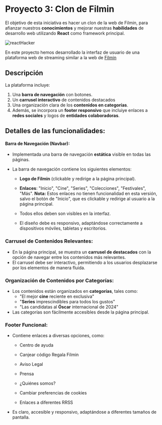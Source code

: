 # Proyecto 3:  Clon de Filmin

El objetivo de esta iniciativa es hacer un clon de la web de Filmin, para afianzar nuestros **conocimientos** y mejorar nuestras **habilidades** de desarrollo web utilizando **React** como framework principal. 

![reactHacker](https://i.ytimg.com/vi/x8BuodInbe8/hq720.jpg?sqp=-oaymwEhCK4FEIIDSFryq4qpAxMIARUAAAAAGAElAADIQj0AgKJD&rs=AOn4CLAcO5NmO-d_4dVwf5CqcWBbEVkzkw)

En este proyecto hemos desarrollado la interfaz de usuario de una plataforma web de streaming similar a la web de [Filmin](https://www.filmin.es/)

## Descripción

La plataforma incluye:

1. Una **barra de navegación** con botones.
2. Un **carrusel interactivo** de contenidos destacados
3. Una organización clara de los **contenidos en categorías**.
4. Además, se incorpora un **footer responsivo** que incluiye enlaces a **redes sociales** y logos de **entidades colaboradoras**. 


## Detalles de las funcionalidades:

#### Barra de Navegación (Navbar):

* Implementada una barra de navegación **estática** visible en todas las páginas.

* La barra de navegación contiene los siguientes elementos:

  * **Logo de Filmin** (clickable y redirige a la página principal).

  * **Enlaces**: "Inicio", "Cine", "Series", "Colecciones", "Festivales", "Más". **Nota:** Estos enlaces no tienen funcionalidad en esta versión, salvo el botón de "Inicio", que es clickable y redirige al usuario a la página principal.
  * Todos ellos deben son visibles en la interfaz.

  * El diseño debe es responsivo, adaptándose correctamente a dispositivos móviles, tabletas y escritorios.


### Carrusel de Contenidos Relevantes:

- En la página principal, se muestra un **carrusel de destacados** con la opción de navegar entre los contenidos más relevantes.
- El carrusel debe ser interactivo, permitiendo a los usuarios desplazarse por los elementos de manera fluida.

### Organización de Contenidos por Categorías:

- Los contenidos están organizados en **categorías**, tales como:
  - "El mejor **cine** reciente en exclusiva"
  - "**Series** imprescindibles para todos los gustos"
  - "Las candidatas al **Óscar** internacional de 2024"
- Las categorías son fácilmente accesibles desde la página principal.
  
  

### Footer Funcional:

- Contiene enlaces a diversas opciones, como:

  - Centro de ayuda
  - Canjear código Regala Filmin 
  - Aviso Legal
  - Prensa
  - ¿Quiénes somos?
  - Cambiar preferencias de cookies
 
  - Enlaces a diferentes RRSS
- Es claro, accesible y responsivo, adaptándose a diferentes tamaños de pantalla.
